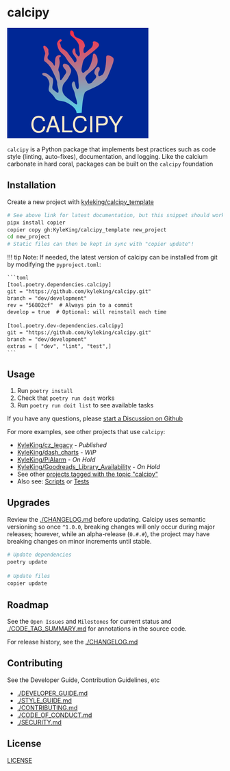 # calcipy

![./calcipy.svg](./calcipy.svg)

`calcipy` is a Python package that implements best practices such as code style (linting, auto-fixes), documentation, and logging. Like the calcium carbonate in hard coral, packages can be built on the `calcipy` foundation

## Installation

Create a new project with [kyleking/calcipy_template](https://github.com/KyleKing/calcipy_template/)

```sh
# See above link for latest documentation, but this snippet should work
pipx install copier
copier copy gh:KyleKing/calcipy_template new_project
cd new_project
# Static files can then be kept in sync with "copier update"!
```

!!! tip
    Note: If needed, the latest version of calcipy can be installed from git by modifying the `pyproject.toml`:

    ```toml
    [tool.poetry.dependencies.calcipy]
    git = "https://github.com/kyleking/calcipy.git"
    branch = "dev/development"
    rev = "56802cf"  # Always pin to a commit
    develop = true  # Optional: will reinstall each time

    [tool.poetry.dev-dependencies.calcipy]
    git = "https://github.com/kyleking/calcipy.git"
    branch = "dev/development"
    extras = [ "dev", "lint", "test",]
    ```

## Usage

1. Run `poetry install`
2. Check that `poetry run doit` works
3. Run `poetry run doit list` to see available tasks

If you have any questions, please [start a Discussion on Github](https://github.com/KyleKing/calcipy/discussions/)

For more examples, see other projects that use `calcipy`:

- [KyleKing/cz_legacy](https://github.com/KyleKing/cz_legacy) - *Published*
- [KyleKing/dash_charts](https://github.com/KyleKing/dash_charts) - *WIP*
- [KyleKing/PiAlarm](https://github.com/KyleKing/PiAlarm) - *On Hold*
- [KyleKing/Goodreads_Library_Availability](https://github.com/KyleKing/Goodreads_Library_Availability) - *On Hold*
- See other [projects tagged with the topic "calcipy"](https://github.com/topics/calcipy)
- Also see: [Scripts](https://github.com/kyleking/calcipy/scripts) or [Tests](https://github.com/kyleking/calcipy/tests)

## Upgrades

Review the [./CHANGELOG.md](./CHANGELOG.md) before updating. Calcipy uses semantic versioning so once `^1.0.0`, breaking changes will only occur during major releases; however, while an alpha-release (`0.#.#`), the project may have breaking changes on minor increments until stable.

```sh
# Update dependencies
poetry update

# Update files
copier update
```

## Roadmap

See the `Open Issues` and `Milestones` for current status and [./CODE_TAG_SUMMARY.md](./CODE_TAG_SUMMARY.md) for annotations in the source code.

For release history, see the [./CHANGELOG.md](./CHANGELOG.md)

## Contributing

See the Developer Guide, Contribution Guidelines, etc

- [./DEVELOPER_GUIDE.md](./DEVELOPER_GUIDE.md)
- [./STYLE_GUIDE.md](./STYLE_GUIDE.md)
- [./CONTRIBUTING.md](./CONTRIBUTING.md)
- [./CODE_OF_CONDUCT.md](./CODE_OF_CONDUCT.md)
- [./SECURITY.md](./SECURITY.md)

## License

[LICENSE](https://github.com/kyleking/calcipy/LICENSE)
